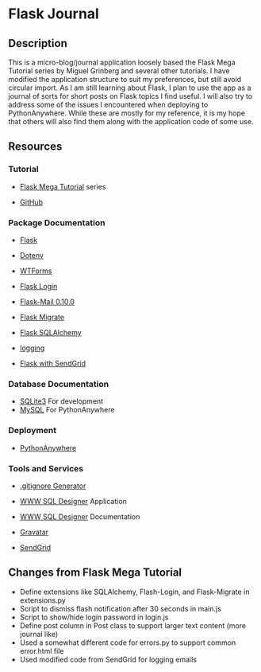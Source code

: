 # Flask Journal

## Description

This is a micro-blog/journal application loosely based the Flask Mega Tutorial series by Miguel Grinberg and several other tutorials. I have modified the application structure to suit my preferences, but still avoid circular import. As I am still learning about Flask, I plan to use the app as a journal of sorts for short posts on Flask topics I find useful. I will also try to address some of the issues I encountered when deploying to PythonAnywhere. While these are mostly for my reference, it is my hope that others will also find them along with the application code of some use.

## Resources

### Tutorial

- [Flask Mega Tutorial](https://blog.miguelgrinberg.com/post/the-flask-mega-tutorial-part-i-hello-world) series

- [GitHub](https://github.com/miguelgrinberg/microblog)

### Package Documentation

- [Flask](https://flask.palletsprojects.com/en/3.0.x/) 

- [Dotenv](https://pypi.org/project/python-dotenv/) 

- [WTForms](https://wtforms.readthedocs.io/en/3.2.x/) 

- [Flask Login](https://flask-login.readthedocs.io/en/latest/)

- [Flask-Mail 0.10.0](https://flask-mail.readthedocs.io/en/latest/)

- [Flask Migrate](https://flask-migrate.readthedocs.io/en/latest/)

- [Flask SQLAlchemy](https://flask-sqlalchemy.readthedocs.io/en/stable/)

- [logging](https://docs.python.org/3/library/logging.html)

- [Flask with SendGrid](https://sendgrid.com/en-us/blog/sending-emails-from-python-flask-applications-with-twilio-sendgrid)

### Database Documentation

- [SQLite3](https://www.sqlite.org/docs.html) For development
- [MySQL](https://dev.mysql.com/doc/) For PythonAnywhere

### Deployment

- [PythonAnywhere](https://help.pythonanywhere.com/pages/)

### Tools and Services

- [.gitignore Generator](https://toptal.com/developers/gitignore)

- [WWW SQL Designer](https://sql.toad.cz/?) Application

- [WWW SQL Designer](https://github.com/ondras/wwwsqldesigner/wiki/Manual) Documentation

- [Gravatar](https://docs.gravatar.com/)

- [SendGrid](https://sendgrid.com/en-us)


## Changes from Flask Mega Tutorial

- Define extensions like SQLAlchemy, Flash-Login, and Flask-Migrate in extensions.py
- Script to dismiss flash notification after 30 seconds in main.js
- Script to show/hide login password in login.js
- Define post column in Post class to support larger text content (more journal like)
- Used a somewhat different code for errors.py to support common error.html file
- Used modified code from SendGrid for logging emails

